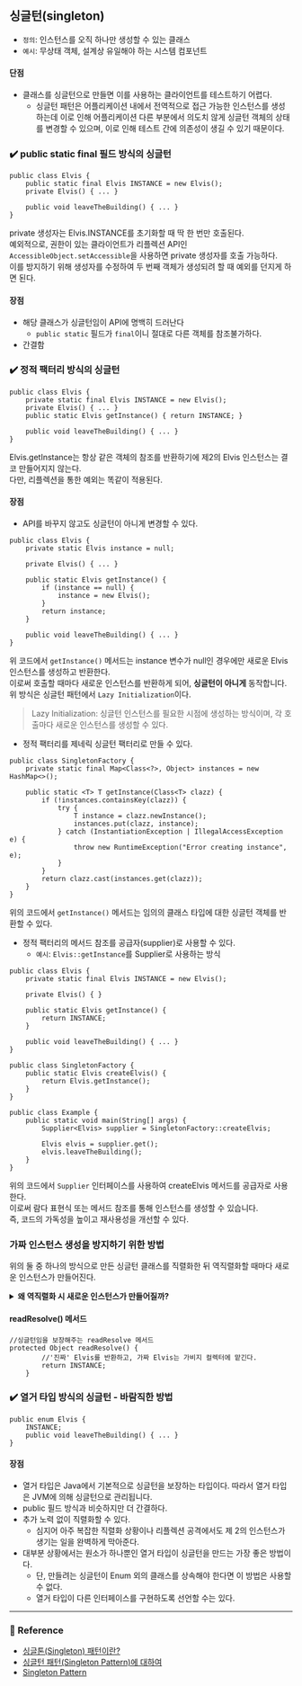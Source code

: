 ## 싱글턴(singleton)
- `정의`: 인스턴스를 오직 하나만 생성할 수 있는 클래스
- `예시`: 무상태 객체, 설계상 유일해야 하는 시스템 컴포넌트

#### 단점
- 클래스를 싱글턴으로 만들면 이를 사용하는 클라이언트를 테스트하기 어렵다.
	- 싱글턴 패턴은 어플리케이션 내에서 전역적으로 접근 가능한 인스턴스를 생성하는데 이로 인해 어플리케이션 다른 부분에서 의도치 않게 싱글턴 객체의 상태를 변경할 수 있으며, 이로 인해 테스트 간에 의존성이 생길 수 있기 때문이다.

### ✔️ public static final 필드 방식의 싱글턴
```
public class Elvis {
    public static final Elvis INSTANCE = new Elvis();
    private Elvis() { ... }

    public void leaveTheBuilding() { ... }
}
```
private 생성자는 Elvis.INSTANCE를 초기화할 때 딱 한 번만 호출된다.  
예외적으로, 권한이 있는 클라이언트가 리플렉션 API인 `AccessibleObject.setAccessible`을 사용하면 private 생성자를 호출 가능하다.  
이를 방지하기 위해 생성자를 수정하여 두 번째 객체가 생성되려 할 때 예외를 던지게 하면 된다. 

#### 장점
- 해당 클래스가 싱글턴임이 API에 명백히 드러난다
	- `public static` 필드가 `final`이니 절대로 다른 객체를 참조불가하다.
- 간결함

### ✔️ 정적 팩터리 방식의 싱글턴
```
public class Elvis {
    private static final Elvis INSTANCE = new Elvis();
    private Elvis() { ... }
    public static Elvis getInstance() { return INSTANCE; }

    public void leaveTheBuilding() { ... }
}
```
Elvis.getInstance는 항상 같은 객체의 참조를 반환하기에 제2의 Elvis 인스턴스는 결코 만들어지지 않는다.  
다만, 리플렉션을 통한 예외는 똑같이 적용된다.

#### 장점
- API를 바꾸지 않고도 싱글턴이 아니게 변경할 수 있다.
```
public class Elvis {
    private static Elvis instance = null;

    private Elvis() { ... }

    public static Elvis getInstance() {
        if (instance == null) {
            instance = new Elvis();
        }
        return instance;
    }

    public void leaveTheBuilding() { ... }
}
```
위 코드에서 `getInstance()` 메서드는 instance 변수가 null인 경우에만 새로운 Elvis 인스턴스를 생성하고 반환한다.  
이로써 호출할 때마다 새로운 인스턴스를 반환하게 되어, **싱글턴이 아니게** 동작합니다.
위 방식은 싱글턴 패턴에서 `Lazy Initialization`이다.
> Lazy Initialization: 싱글턴 인스턴스를 필요한 시점에 생성하는 방식이며, 각 호출마다 새로운 인스턴스를 생성할 수 있다.

- 정적 팩터리를 제네릭 싱글턴 팩터리로 만들 수 있다.
```
public class SingletonFactory {
    private static final Map<Class<?>, Object> instances = new HashMap<>();

    public static <T> T getInstance(Class<T> clazz) {
        if (!instances.containsKey(clazz)) {
            try {
                T instance = clazz.newInstance();
                instances.put(clazz, instance);
            } catch (InstantiationException | IllegalAccessException e) {
                throw new RuntimeException("Error creating instance", e);
            }
        }
        return clazz.cast(instances.get(clazz));
    }
}
```
위의 코드에서 `getInstance()` 메서드는 임의의 클래스 타입에 대한 싱글턴 객체를 반환할 수 있다.

- 정적 팩터리의 메서드 참조를 공급자(supplier)로 사용할 수 있다.
	- `예시`: `Elvis::getInstance`를 Supplier<Elvis>로 사용하는 방식
```
public class Elvis {
    private static final Elvis INSTANCE = new Elvis();

    private Elvis() { }

    public static Elvis getInstance() {
        return INSTANCE;
    }

	public void leaveTheBuilding() { ... }
}

public class SingletonFactory {
    public static Elvis createElvis() {
        return Elvis.getInstance();
    }
}

public class Example {
    public static void main(String[] args) {
        Supplier<Elvis> supplier = SingletonFactory::createElvis;

        Elvis elvis = supplier.get();
        elvis.leaveTheBuilding();
    }
}
```
위의 코드에서 `Supplier` 인터페이스를 사용하여 createElvis 메서드를 공급자로 사용한다.  
이로써 람다 표현식 또는 메서드 참조를 통해 인스턴스를 생성할 수 있습니다.  
즉, 코드의 가독성을 높이고 재사용성을 개선할 수 있다.  

### 가짜 인스턴스 생성을 방지하기 위한 방법
위의 둘 중 하나의 방식으로 만든 싱글턴 클래스를 직렬화한 뒤 역직렬화할 때마다 새로운 인스턴스가 만들어진다.
<details>
	<summary><b>왜 역직렬화 시 새로운 인스턴스가 만들어질까?</b></summary>
	<li>직렬화: 객체를 직렬화할 때, 객체의 상태가 이진 데이터로 변환된다. 이 이진 데이터는 파일에 저장하거나 네트워크를 통해 전송될 수 있다.</li>
	<li>역직렬화: 직렬화된 데이터를 다시 객체로 변환할 때, 객체의 상태가 이진 데이터에서 복원됩니다. 이 과정은 새로운 객체 인스턴스를 생성할 수 있습니다.</li>

	싱글턴 패턴은 특정 클래스가 단 하나의 인스턴스만 생성되도록 보장한다. 이를 위해 일반적으로 생성자를 private으로 만들고 정적 메서드를 통해 인스턴스에 접근하게 한다.
	하지만 직렬화 및 역직렬화는 이런 패턴을 우회할 수 있습니다. 직렬화는 클래스의 인스턴스 변수와 상태를 저장하고 복원하는 프로세스이기 때문에, 역직렬화 시에는 생성자가 호출되지 않고 객체의 상태가 복원된다.
</details>

#### readResolve() 메서드
```
//싱글턴임을 보장해주는 readResolve 메서드
protected Object readResolve() {
		//'진짜' Elvis를 반환하고, 가짜 Elvis는 가비지 컬렉터에 맡긴다.
        return INSTANCE;
    }
```

### ✔️ 열거 타입 방식의 싱글턴 - 바람직한 방법
```
public enum Elvis {
    INSTANCE;
    public void leaveTheBuilding() { ... }
}
```

#### 장점
- 열거 타입은 Java에서 기본적으로 싱글턴을 보장하는 타입이다. 따라서 열거 타입은 JVM에 의해 싱글턴으로 관리됩니다.
- public 필드 방식과 비슷하지만 더 간결하다.
- 추가 노력 없이 직렬화할 수 있다.
	- 심지어 아주 복잡한 직렬화 상황이나 리플렉션 공격에서도 제 2의 인스턴스가 생기는 일을 완벽하게 막아준다.
- 대부분 상황에서는 원소가 하나뿐인 열거 타입이 싱글턴을 만드는 가장 좋은 방법이다.
	- 단, 만들려는 싱글턴이 Enum 외의 클래스를 상속해야 한다면 이 방법은 사용할 수 없다.
	- 열거 타입이 다른 인터페이스를 구현하도록 선언할 수는 있다.

--- 
### 📌 Reference
- [싱글톤(Singleton) 패턴이란?](https://tecoble.techcourse.co.kr/post/2020-11-07-singleton/)
- [싱글턴 패턴(Singleton Pattern)에 대하여](https://velog.io/@think2wice/Java-%EC%8B%B1%EA%B8%80%ED%84%B4-%ED%8C%A8%ED%84%B4%EC%97%90-%EB%8C%80%ED%95%B4-%EC%95%8C%EC%95%84%EB%B4%85%EC%8B%9C%EB%8B%A4)
- [Singleton Pattern](https://seokrae.gitbook.io/sr/java-1/design/creational/_singleton)